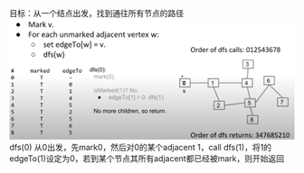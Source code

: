 目标：从一个结点出发，找到通往所有节点的路径
![输入图片说明](/imgs/2025-02-27/IrRywo7MYslHYBYw.png)
dfs(0)
从0出发，先mark0，然后对0的某个adjacent 1，call dfs(1)，将1的edgeTo(1)设定为0，若到某个节点其所有adjacent都已经被mark，则开始返回
<!--stackedit_data:
eyJoaXN0b3J5IjpbMTM5NjU1MzE5OCw0NDA5MDU2MTldfQ==
-->